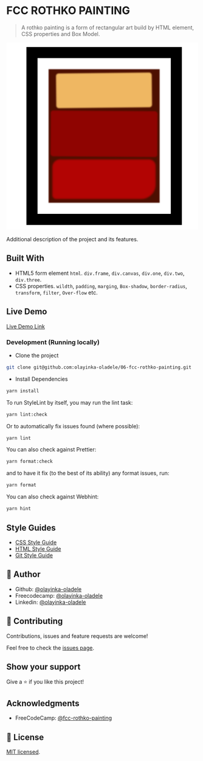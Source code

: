 # FCC ROTHKO PAINTING

> A rothko painting is a form of rectangular art build by HTML element, CSS properties and Box Model.

![screenshot](./app_screenshot.png)

Additional description of the project and its features.

## Built With

- HTML5 form element
  `html`. `div.frame`, `div.canvas`, `div.one`, `div.two`, `div.three`.
- CSS properties.
  `wildth`, `padding`, `marging`, `Box-shadow`, `border-radius`, `transform`,
  `filter`, `Over-flow` etc.

## Live Demo

[Live Demo Link](https://livedemo.com)

### Development (Running locally)

- Clone the project

```bash
git clone git@github.com:olayinka-oladele/06-fcc-rothko-painting.git

```

- Install Dependencies

```bash
yarn install
```

To run StyleLint by itself, you may run the lint task:

```bash
yarn lint:check
```

Or to automatically fix issues found (where possible):

```bash
yarn lint
```

You can also check against Prettier:

```bash
yarn format:check
```

and to have it fix (to the best of its ability) any format issues, run:

```bash
yarn format
```

You can also check against Webhint:

```bash
yarn hint
```

## Style Guides

- [CSS Style Guide](http://udacity.github.io/frontend-nanodegree-styleguide/css.html)
- [HTML Style Guide](http://udacity.github.io/frontend-nanodegree-styleguide/index.html)
- [Git Style Guide](https://udacity.github.io/git-styleguide/)

## 👤 Author

- Github: [@olayinka-oladele](https://github.com/olayinka-oladele)
- Freecodecamp: [@olayinka-oladele](https://freecodecamp.com/author)
- Linkedin: [@olayinka-oladele](https://www.linkedin.com/in/author/)

## 🤝 Contributing

Contributions, issues and feature requests are welcome!

Feel free to check the [issues page](../../issues).

## Show your support

Give a ⭐️ if you like this project!

## Acknowledgments

- FreeCodeCamp: [@fcc-rothko-painting](https://www.freecodecamp.org/learn/2022/responsive-web-design/learn-the-css-box-model-by-building-a-rothko-painting/step-45)

## 📝 License

[MIT licensed](./LICENSE).
